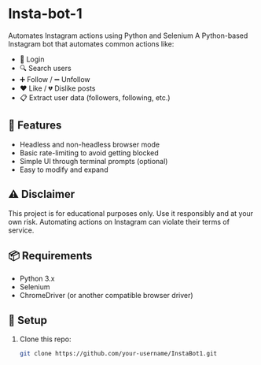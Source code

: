 # Insta-bot-1
Automates Instagram actions using Python and Selenium
A Python-based Instagram bot that automates common actions like:

- 🔐 Login
- 🔍 Search users
- ➕ Follow / ➖ Unfollow
- ❤️ Like / 💔 Dislike posts
- 📋 Extract user data (followers, following, etc.)

## 🚀 Features

- Headless and non-headless browser mode
- Basic rate-limiting to avoid getting blocked
- Simple UI through terminal prompts (optional)
- Easy to modify and expand

## ⚠️ Disclaimer

This project is for educational purposes only. Use it responsibly and at your own risk. Automating actions on Instagram can violate their terms of service.

## 📦 Requirements

- Python 3.x
- Selenium
- ChromeDriver (or another compatible browser driver)

## 🔧 Setup

1. Clone this repo:
   ```bash
   git clone https://github.com/your-username/InstaBot1.git
